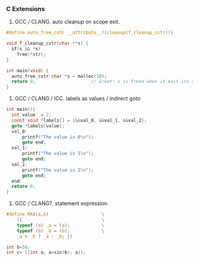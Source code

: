 ### C Extensions

1. GCC / CLANG. auto cleanup on scope exit. 
  ```c
  #define auto_free_cstr __attribute__((cleanup(f_cleanup_cstr)))
  
  void f_cleanup_cstr(char **s) { 
    if(s && *s) 
      free(*str); 
  }
  
  int main(void) {
    auto_free_cstr char *s = malloc(10);
    return 0;                     // Great! s is freed when it exit its scope   
  }
  ```

1. GCC / CLANG / ICC. labels as values / indirect goto
  ```c
  int main(){
    int value  = 2;
    const void *labels[] = {&&val_0, &&val_1, &&val_2};
    goto *labels[value];
    val_0:
        printf("The value is 0\n");
        goto end;
    val_1:
        printf("The value is 1\n");
        goto end;
    val_2:
        printf("The value is 2\n");
        goto end;
    end:
    return 0;
  }
  ```

1. GCC / CLANG?. statement expression
  ```c
  #define MAX(a,b)                    \
      ({                              \
      typeof (a) _a = (a);            \
      typeof (b) _b = (b);            \
      _a > _b ? _a : _b; })
  
  int b=56;
  int c= ({int a; a=sin(b); a});
  ```
